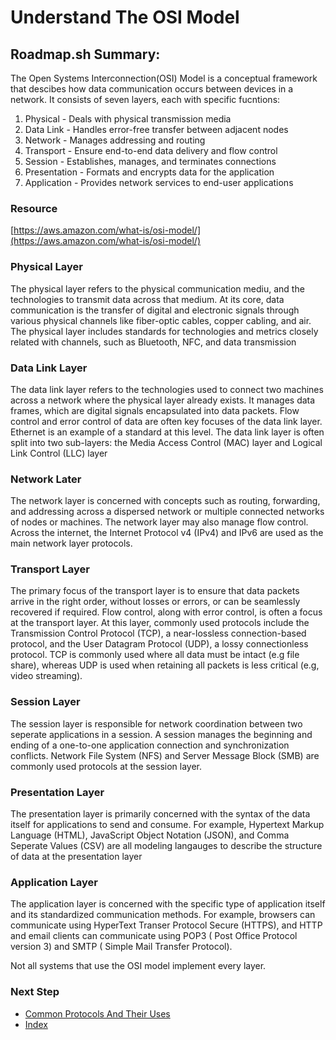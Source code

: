 # Understand The OSI Model

## Roadmap.sh Summary:
The Open Systems Interconnection(OSI) Model is a conceptual framework that descibes how data communication occurs between devices in a network. It consists of seven layers, each with specific fucntions:

1. Physical - Deals with physical transmission media
2. Data Link - Handles error-free transfer between adjacent nodes
3. Network - Manages addressing and routing
4. Transport - Ensure end-to-end data delivery and flow control
5. Session - Establishes, manages, and terminates connections
6. Presentation - Formats and encrypts data for the application
7. Application - Provides network services to end-user applications

### Resource
[https://aws.amazon.com/what-is/osi-model/](https://aws.amazon.com/what-is/osi-model/)

### Physical Layer
The physical layer refers to the physical communication mediu, and the technologies to transmit data across that medium. At its core, data communication is the transfer of digital and electronic signals through various physical channels like fiber-optic cables, copper cabling, and air. The physical layer includes standards for technologies and metrics closely related with channels, such as Bluetooth, NFC, and data transmission

### Data Link Layer
The data link layer refers to the technologies used to connect two machines across a network where the physical layer already exists. It manages data frames, which are digital signals encapsulated into data packets. Flow control and error control of data are often key focuses of the data link layer. Ethernet is an example of a standard at this level. The data link layer is often split into two sub-layers: the Media Access Control (MAC) layer and Logical Link Control (LLC) layer

### Network Later
The network layer is concerned with concepts such as routing, forwarding, and addressing across a dispersed network or multiple connected networks of nodes or machines. The network layer may also manage flow control. Across the internet, the Internet Protocol v4 (IPv4) and IPv6 are used as the main network layer protocols.

### Transport Layer
The primary focus of the transport layer is to ensure that data packets arrive in the right order, without losses or errors, or can be seamlessly recovered if required. Flow control, along with error control, is often a focus at the transport layer. At this layer, commonly used protocols include the Transmission Control Protocol (TCP), a near-lossless connection-based protocol, and the User Datagram Protocol (UDP), a lossy connectionless protocol. TCP is commonly used where all data must be intact (e.g file share), whereas UDP is used when retaining all packets is less critical (e.g, video streaming).

### Session Layer
The session layer is responsible for network coordination between two seperate applications in a session. A session manages the beginning and ending of a one-to-one application connection and synchronization conflicts. Network File System (NFS) and Server Message Block (SMB) are commonly used protocols at the session layer.

### Presentation Layer
The presentation layer is primarily concerned with the syntax of the data itself for applications to send and consume. For example, Hypertext Markup Language (HTML), JavaScript Object Notation (JSON), and Comma Seperate Values (CSV) are all modeling langauges to describe the structure of data at the presentation layer

### Application Layer
The application layer is concerned with the specific type of application itself and its standardized communication methods. For example, browsers can communicate using HyperText Transer Protocol Secure (HTTPS), and HTTP and email clients can communicate using POP3 ( Post Office Protocol version 3) and SMTP ( Simple Mail Transfer Protocol).

Not all systems that use the OSI model implement every layer.


### Next Step
- [Common Protocols And Their Uses](https://github.com/Sisu-Sus/CyberSec-RoadMap/blob/main/Networking_Knowledge/Common_Protocols_And_Their_Uses.md)
- [Index](https://github.com/Sisu-Sus/CyberSec-RoadMap/blob/main/index.md)
